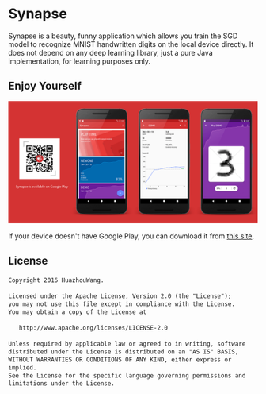 # Synapse
Synapse is a beauty, funny application which allows you train the SGD model to recognize MNIST handwritten digits on the local device directly. It does not depend on any deep learning library, just a pure Java implementation, for learning purposes only. 

## Enjoy Yourself

![](publicity/ad.png)

If your device doesn't have Google Play, you can download it from [this site](http://fir.im/6vta).

## License

    Copyright 2016 HuazhouWang.

    Licensed under the Apache License, Version 2.0 (the "License");
    you may not use this file except in compliance with the License.
    You may obtain a copy of the License at
    
       http://www.apache.org/licenses/LICENSE-2.0
    
    Unless required by applicable law or agreed to in writing, software
    distributed under the License is distributed on an "AS IS" BASIS,
    WITHOUT WARRANTIES OR CONDITIONS OF ANY KIND, either express or implied.
    See the License for the specific language governing permissions and
    limitations under the License.

